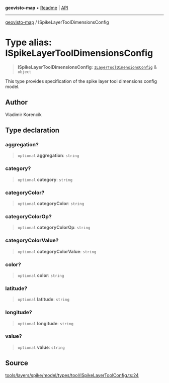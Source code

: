 **geovisto-map** • [Readme](../README.md) \| [API](../globals.md)

***

[geovisto-map](../README.md) / ISpikeLayerToolDimensionsConfig

# Type alias: ISpikeLayerToolDimensionsConfig

> **ISpikeLayerToolDimensionsConfig**: [`ILayerToolDimensionsConfig`](ILayerToolDimensionsConfig.md) & `object`

This type provides specification of the spike layer tool dimensions config model.

## Author

Vladimir Korencik

## Type declaration

### aggregation?

> `optional` **aggregation**: `string`

### category?

> `optional` **category**: `string`

### categoryColor?

> `optional` **categoryColor**: `string`

### categoryColorOp?

> `optional` **categoryColorOp**: `string`

### categoryColorValue?

> `optional` **categoryColorValue**: `string`

### color?

> `optional` **color**: `string`

### latitude?

> `optional` **latitude**: `string`

### longitude?

> `optional` **longitude**: `string`

### value?

> `optional` **value**: `string`

## Source

[tools/layers/spike/model/types/tool/ISpikeLayerToolConfig.ts:24](https://github.com/geovisto/geovisto-map/blob/5ee2cb5d45c19062fc8fc6beefa2848c076518b6/src/tools/layers/spike/model/types/tool/ISpikeLayerToolConfig.ts#L24)
